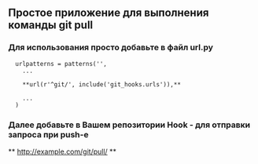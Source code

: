 ## Простое приложение для выполнения команды git pull

### Для использования просто добавьте в файл url.py
```
  urlpatterns = patterns('',
    ...
    
    **url(r'^git/', include('git_hooks.urls')),**
    
    ...
  )
```
### Далее добавьте в Вашем репозитории Hook - для отправки запроса при push-е 
    
 ** http://example.com/git/pull/ **
    